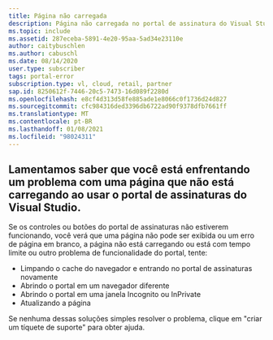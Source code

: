 ```yaml
---
title: Página não carregada
description: Página não carregada no portal de assinatura do Visual Studio.
ms.topic: include
ms.assetid: 287eceba-5891-4e20-95aa-5ad34e23110e
author: caitybuschlen
ms.author: cabuschl
ms.date: 08/14/2020
user.type: subscriber
tags: portal-error
subscription.type: vl, cloud, retail, partner
sap.id: 8250612f-7446-20c5-7473-16d089f2280d
ms.openlocfilehash: e8cf4d313d58fe885ade1e8066c0f1736d24d827
ms.sourcegitcommit: cfc984316ded3396db6722ad90f9378dfb7661ff
ms.translationtype: MT
ms.contentlocale: pt-BR
ms.lasthandoff: 01/08/2021
ms.locfileid: "98024311"
---
```

## <a name="were-sorry-to-hear-that-youre-experiencing-an-issue-with-a-page-not-loading-while-using-the-visual-studio-subscriptions-portal"></a>Lamentamos saber que você está enfrentando um problema com uma página que não está carregando ao usar o portal de assinaturas do Visual Studio. 

Se os controles ou botões do portal de assinaturas não estiverem funcionando, você verá que uma página não pode ser exibida ou um erro de página em branco, a página não está carregando ou está com tempo limite ou outro problema de funcionalidade do portal, tente: 

* Limpando o cache do navegador e entrando no portal de assinaturas novamente 
* Abrindo o portal em um navegador diferente 
* Abrindo o portal em uma janela Incognito ou InPrivate 
* Atualizando a página  

Se nenhuma dessas soluções simples resolver o problema, clique em "criar um tíquete de suporte" para obter ajuda.